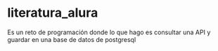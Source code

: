 # literatura_alura
Es un reto de programación donde lo que hago es consultar una API y guardar en una base de datos de  postgresql
